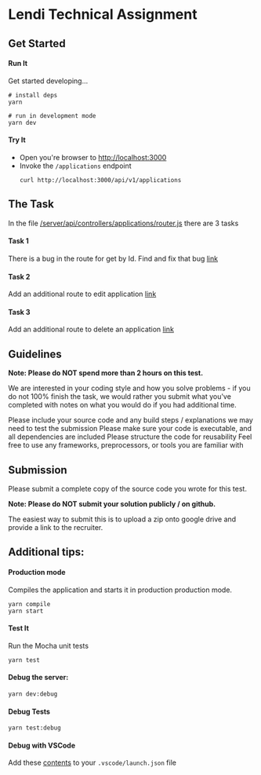 # Lendi Technical Assignment

## Get Started

#### Run It

Get started developing...

```shell
# install deps
yarn

# run in development mode
yarn dev
```


#### Try It

- Open you're browser to [http://localhost:3000](http://localhost:3000)
- Invoke the `/applications` endpoint
  ```shell
  curl http://localhost:3000/api/v1/applications
  ```


## The Task

In the file [/server/api/controllers/applications/router.js](/server/api/controllers/applications/router.js) there are 3 tasks

#### Task 1
There is a bug in the route for get by Id. Find and fix that bug
[link](https://github.com/AllanCrain/lendi-api-test/blob/988dab7ae52acdd726169ee030cb1976e4b347bc/server/api/controllers/applications/router.js#L8)

#### Task 2
Add an additional route to edit application
[link](https://github.com/AllanCrain/lendi-api-test/blob/988dab7ae52acdd726169ee030cb1976e4b347bc/server/api/controllers/applications/router.js#L9)

#### Task 3
Add an additional route to delete an application
[link](https://github.com/AllanCrain/lendi-api-test/blob/988dab7ae52acdd726169ee030cb1976e4b347bc/server/api/controllers/applications/router.js#L10)

## Guidelines

**Note: Please do NOT spend more than 2 hours on this test.**

We are interested in your coding style and how you solve problems - if you do not 100% finish the task, 
we would rather you submit what you've completed with notes on what you would do if you had additional
time.

Please include your source code and any build steps / explanations we may need to test the submission
Please make sure your code is executable, and all dependencies are included
Please structure the code for reusability
Feel free to use any frameworks, preprocessors, or tools you are familiar with


## Submission
Please submit a complete copy of the source code you wrote for this test.

**Note: Please do NOT submit your solution publicly / on github.**

The easiest way to submit this is to upload a zip onto google drive and provide a link to the recruiter.


## Additional tips:

#### Production mode
Compiles the application and starts it in production production mode.

```shell
yarn compile
yarn start
```

#### Test It

Run the Mocha unit tests

```shell
yarn test
```

#### Debug the server:

```
yarn dev:debug
```

#### Debug Tests

```
yarn test:debug
```

#### Debug with VSCode

Add these [contents](https://github.com/cdimascio/generator-express-no-stress/blob/next/assets/.vscode/launch.json) to your `.vscode/launch.json` file
